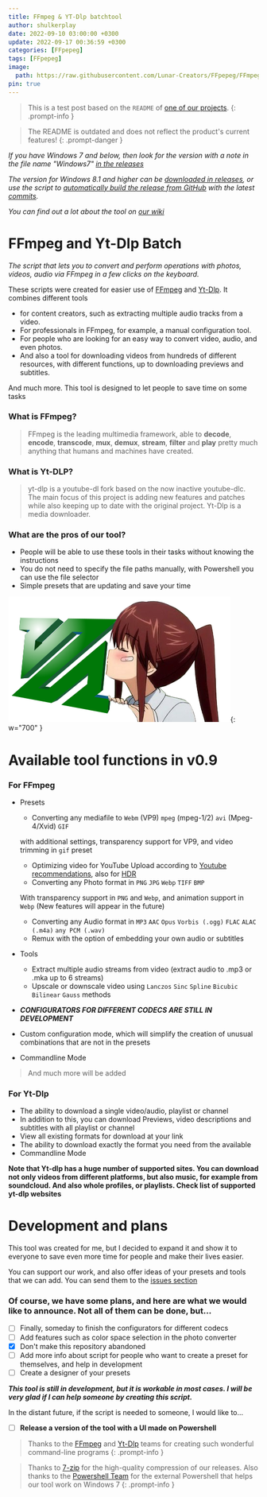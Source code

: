 ```yaml
---
title: FFmpeg & YT-Dlp batchtool
author: shulkerplay
date: 2022-09-10 03:00:00 +0300
update: 2022-09-17 00:36:59 +0300
categories: [FFpepeg]
tags: [FFpepeg]
image:
  path: https://raw.githubusercontent.com/Lunar-Creators/FFpepeg/FFmpeg-Batch/assets/iloveffmpeg.png
pin: true
---
```

> This is a test post based on the `README` of [one of our projects](https://github.com/Lunar-Creators/FFpepeg).
{: .prompt-info }

> The README is outdated and does not reflect the product's current features!
{: .prompt-danger }

*If you have Windows 7 and below, then look for the version with a note in the file name "Windows7" [in the releases](https://github.com/Lunar-Creators/FFpepeg/releases)*

*The version for Windows 8.1 and higher can be [downloaded in releases](https://github.com/Lunar-Creators/FFpepeg/releases), or use the script to [automatically build the release from GitHub](https://www.dropbox.com/s/w5wayk86bi8ip8t/ReleaseAutoBuilder.bat?dl=1) with the latest [commits](https://github.com/Lunar-Creators/FFpepeg/commits/FFmpeg-Batch).*

*You can find out a lot about the tool on [our wiki](https://github.com/Lunar-Creators/FFpepeg/wiki)*
# FFmpeg and Yt-Dlp Batch
*The script that lets you to convert and perform operations with photos, videos, audio via FFmpeg in a few clicks on the keyboard.*

These scripts were created for easier use of [FFmpeg](https://ffmpeg.org/) and [Yt-Dlp](https://github.com/yt-dlp/yt-dlp). It combines different tools 
- for content creators, such as extracting multiple audio tracks from a video. 
- For professionals in FFmpeg, for example, a manual configuration tool.
- For people who are looking for an easy way to convert video, audio, and even photos.
- And also a tool for downloading videos from hundreds of different resources, with different functions, up to downloading previews and subtitles.

And much more. This tool is designed to let people to save time on some tasks

### What is FFmpeg?
> FFmpeg is the leading multimedia framework, able to **decode**, **encode**, **transcode**, **mux**, **demux**, **stream**, **filter** and **play** pretty much anything that humans and machines have created.

### What is Yt-DLP?
> yt-dlp is a youtube-dl fork based on the now inactive youtube-dlc. The main focus of this project is adding new features and patches while also keeping up to date with the original project. Yt-Dlp is a media downloader.

### What are the pros of our tool?
- People will be able to use these tools in their tasks without knowing the instructions
- You do not need to specify the file paths manually, with Powershell you can use the file selector
- Simple presets that are updating and save your time

![I Love FFmpeg](https://raw.githubusercontent.com/Lunar-Creators/FFpepeg/FFmpeg-Batch/assets/iloveffmpeg.png){: w="700" }
# Available tool functions in v0.9

### For FFmpeg
- Presets
   - Converting any mediafile to `Webm` (VP9) `mpeg` (mpeg-1/2) `avi` (Mpeg-4/Xvid) `GIF` 
   
   with additional settings, transparency support for VP9, and video trimming in `gif` preset
   - Optimizing video for YouTube Upload according to [Youtube recommendations](https://support.google.com/youtube/answer/1722171), also for [HDR](https://support.google.com/youtube/answer/7126552)
   - Converting any Photo format in `PNG` `JPG` `Webp` `TIFF` `BMP`
   
   With transparency support in `PNG` and `Webp`, and animation support in `Webp` (New features will appear in the future)
   - Converting any Audio format in `MP3` `AAC` `Opus` `Vorbis (.ogg)` `FLAC` `ALAC (.m4a)` `any PCM (.wav)`
   - Remux with the option of embedding your own audio or subtitles
- Tools
   - Extract multiple audio streams from video (extract audio to .mp3 or .mka up to 6 streams)
   - Upscale or downscale video using `Lanczos` `Sinc` `Spline` `Bicubic` `Bilinear` `Gauss` methods
   
 - ***CONFIGURATORS FOR DIFFERENT CODECS ARE STILL IN DEVELOPMENT***
 - Custom configuration mode, which will simplify the creation of unusual combinations that are not in the presets
 - Commandline Mode
 
 > And much more will be added
 
### For Yt-Dlp
 - The ability to download a single video/audio, playlist or channel
 - In addition to this, you can download Previews, video descriptions and subtitles with all playlist or channel
 - View all existing formats for download at your link
 - The ability to download exactly the format you need from the available
 - Commandline Mode
 
**Note that Yt-dlp has a huge number of supported sites. You can download not only videos from different platforms, but also music, for example from soundcloud. And also whole profiles, or playlists. Check list of supported yt-dlp websites**
 
# Development and plans
This tool was created for me, but I decided to expand it and show it to everyone to save even more time for people and make their lives easier.
 
You can support our work, and also offer ideas of your presets and tools that we can add. You can send them to the [issues section](https://github.com/Lunar-Creators/FFpepeg/issues)

### Of course, we have some plans, and here are what we would like to announce. Not all of them can be done, but...
 - [ ] Finally, someday to finish the configurators for different codecs
 - [ ] Add features such as color space selection in the photo converter
 - [x] Don't make this repository abandoned
 - [ ] Add more info about script for people who want to create a preset for themselves, and help in development
 - [ ] Create a designer of your presets
 
***This tool is still in development, but it is workable in most cases. I will be very glad if I can help someone by creating this script.***

In the distant future, if the script is needed to someone, I would like to...
 - [ ] **Release a version of the tool with a UI made on Powershell**
 
> Thanks to the [FFmpeg](https://ffmpeg.org/) and [Yt-Dlp](https://github.com/yt-dlp/yt-dlp) teams for creating such wonderful command-line programs
{: .prompt-info }

> Thanks to [7-zip](https://www.7-zip.org/) for the high-quality compression of our releases. Also thanks to the [Powershell Team](https://github.com/PowerShell) for the external Powershell that helps our tool work on Windows 7
{: .prompt-info }